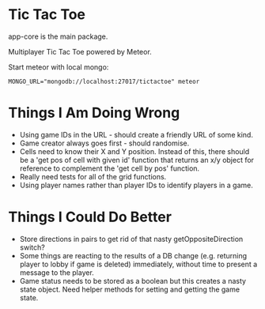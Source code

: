 # Tic Tac Toe

app-core is the main package.

Multiplayer Tic Tac Toe powered by Meteor.

Start meteor with local mongo:

```MONGO_URL="mongodb://localhost:27017/tictactoe" meteor```

# Things I Am Doing Wrong

- Using game IDs in the URL - should create a friendly URL of some kind.
- Game creator always goes first - should randomise.
- Cells need to know their X and Y position. Instead of this, there should be a 'get pos of cell with given id' function that returns an x/y object for reference to complement the 'get cell by pos' function.
- Really need tests for all of the grid functions.
- Using player names rather than player IDs to identify players in a game.

# Things I Could Do Better

- Store directions in pairs to get rid of that nasty getOppositeDirection switch?
- Some things are reacting to the results of a DB change (e.g. returning player to lobby if game is deleted) immediately, without time to present a message to the player.
- Game status needs to be stored as a boolean but this creates a nasty state object. Need helper methods for setting and getting the game state.